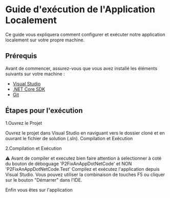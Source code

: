 # Guide d'exécution de l'Application Localement

Ce guide vous expliquera comment configurer et exécuter notre application localement sur votre propre machine.

## Prérequis

Avant de commencer, assurez-vous que vous avez installé les éléments suivants sur votre machine :

- [Visual Studio](https://visualstudio.microsoft.com/)
- [.NET Core SDK](https://dotnet.microsoft.com/download)
- [Git](https://git-scm.com/)

## Étapes pour l'exécution



1.Ouvrez le Projet

Ouvrez le projet dans Visual Studio en naviguant vers le dossier cloné et en ouvrant le fichier de solution (.sln).
Compilation et Exécution

2.Compilation et Exécution

⚠️ Avant de compiler et executez bien faire attention à selectionner à coté du bouton de déboguage 'P2FixAnAppDotNetCode' et NON 'P2FixAnAppDotNetCode.Test' 
Compilez et exécutez l'application depuis Visual Studio. Vous pouvez utiliser la combinaison de touches F5 ou cliquer sur le bouton "Démarrer" dans l'IDE.

Enfin vous êtes sur l'application 
